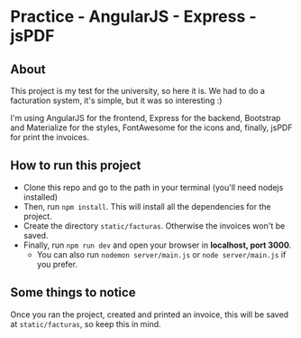 # Practice - AngularJS - Express - jsPDF
## About
This project is my test for the university, so here it is. We had to do a facturation system, it's simple, but it was so interesting :)  

I'm using AngularJS for the frontend, Express for the backend, Bootstrap and Materialize for the styles, FontAwesome for the icons and, finally, jsPDF for print the invoices.

## How to run this project
* Clone this repo and go to the path in your terminal (you'll need nodejs installed)
* Then, run `npm install`. This will install all the dependencies for the project.
* Create the directory `static/facturas`. Otherwise the invoices won't be saved.
* Finally, run `npm run dev` and open your browser in **localhost, port 3000**.
    * You can also run `nodemon server/main.js` or `node server/main.js` if you prefer.

## Some things to notice
Once you ran the project, created and printed an invoice, this will be saved at `static/facturas`, so keep this in mind.

